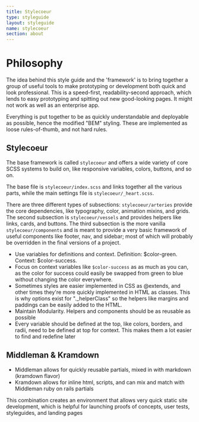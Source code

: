 ```yaml
---
title: Stylecoeur
type: styleguide
layout: styleguide
name: stylecoeur
section: about
---
```


<main markdown="1">

# Philosophy

The idea behind this style guide and the 'framework' is to bring together a group of useful tools to make prototyping or development both quick and look professional. This is a speed-first, readability-second approach, which lends to easy prototyping and spitting out new good-looking pages. It might not work as well as an enterprise app.

Everything is put together to be as quickly understandable and deployable as possible, hence the modified "BEM" styling. These are implemented as loose rules-of-thumb, and not hard rules.

## Stylecoeur

The base framework is called `stylecoeur` and offers a wide variety of core SCSS systems to build on, like responsive variables, colors, buttons, and so on.

The base file is `stylecoeur/index.scss` and links together all the various parts, while the main settings file is `stylecoeur/_heart.scss`.

There are three different types of subsections: `stylecoeur/arteries` provide the core dependencies, like typography, color, animation mixins, and grids. The second subsection is `stylecoeur/vessels` and provides helpers like links, cards, and buttons. The third subsection is the more vanilla `stylecoeur/components` and is meant to provide a very basic framework of useful components like footer, nav, and sidebar; most of which will probably be overridden in the final versions of a project.

- Use variables for definitions and context. Definition: $color-green. Context: $color-success.
- Focus on context variables like `$color-success` as as much as you can, as the color for success could easily be swapped from green to blue without changing the color everywhere.
- Sometimes styles are easier implemented in CSS as @extends, and other times they're more quickly implemented in HTML as classes. This is why options exist for "._helperClass" so the helpers like margins and paddings can be easily added to the HTML.
- Maintain Modularity. Helpers and components should be as reusable as possible
- Every variable should be defined at the top, like colors, borders, and radii, need to be defined at top for context. This makes them a lot easier to find and redefine later


## Middleman & Kramdown

- Middleman allows for quickly reusable partials, mixed in with markdown (kramdown flavor)
- Kramdown allows for inline html, scripts, and can mix and match with Middleman ruby on rails partials

This combination creates an environment that allows very quick static site development, which is helpful for launching proofs of concepts, user tests, styleguides, and landing pages


</main>


